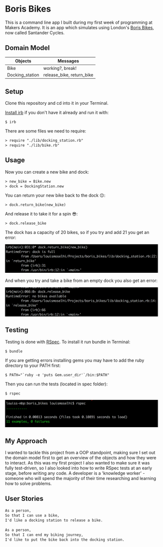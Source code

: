 # Boris Bikes

This is a command line app I built during my first week of programming at Makers Academy. It is an app which simulates using London's [Boris Bikes](https://tfl.gov.uk/modes/cycling/santander-cycles), now called Santander Cycles.

## Domain Model

| Objects        | Messages           |
| -------------   |-------------|
| Bike            |working?, break!|
| Docking_station | release_bike, return_bike |

## Setup

Clone this repository and cd into it in your Terminal.

[Install irb](https://www.preparetocode.io/mac/essential/pry.html) if you don't have it already and run it with:

```
$ irb
```

There are some files we need to require:

```
> require "./lib/docking_station.rb"
> require "./lib/bike.rb"
```
## Usage

Now you can create a new bike and dock:

```
> new_bike = Bike.new
> dock = DockingStation.new
```
You can return your new bike back to the dock 😔:

```
> dock.return_bike(new_bike)
```
And release it to take it for a spin 😎:
```
> dock.release_bike
```
The dock has a capacity of 20 bikes, so if you try and add 21 you get an error:

![alt text](images/full_dock_error.png "Error when trying to dock 21 bikes")

And when you try and take a bike from an empty dock you also get an error:

![alt text](images/empty_dock_error.png "Error when trying to take a bike from an empty dock")

## Testing

Testing is done with [RSpec](http://rspec.info/). To install it run bundle in Terminal:

```
$ bundle
```
If you are getting errors installing gems you may have to add the ruby directory to your PATH first:

```
$ PATH="`ruby -e 'puts Gem.user_dir'`/bin:$PATH"
```

Then you can run the tests (located in spec folder):

```
$ rspec
```
![alt text](images/rspec.png "Testing with RSpec")

## My Approach

I wanted to tackle this project from a OOP standpoint, making sure I set out the domain model first to get an overview of the objects and how they were to interact. As this was my first project I also wanted to make sure it was fully test-driven, so I also looked into how to write RSpec tests at an early stage, before writing any code. A developer is a 'knowledge worker' - someone who will spend the majority of their time researching and learning how to solve problems.

## User Stories
```
As a person,
So that I can use a bike,
I'd like a docking station to release a bike.

As a person,
So that I can end my biking journey,
I'd like to put the bike back into the docking station.
```
